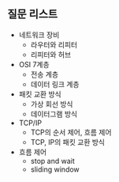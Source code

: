 ## 질문 리스트
- 네트워크 장비
    - 라우터와 리피터
    - 리피터와 허브
- OSI 7계층
    - 전송 계층
    - 데이터 링크 계층
- 패킷 교환 방식
    - 가상 회선 방식
    - 데이터그램 방식
- TCP/IP
    - TCP의 순서 제어, 흐름 제어
    - TCP, IP의 패킷 교환 방식
- 흐름 제어
    - stop and wait
    - sliding window
